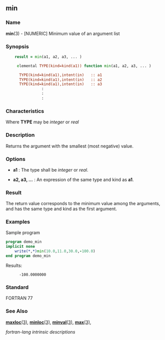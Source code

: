 ## min

### **Name**

**min**(3) - \[NUMERIC\] Minimum value of an argument list

### **Synopsis**
```fortran
    result = min(a1, a2, a3, ... )
```
```fortran
     elemental TYPE(kind=kind(a1)) function min(a1, a2, a3, ... )

      TYPE(kind=kind(a1),intent(in)   :: a1
      TYPE(kind=kind(a1),intent(in)   :: a2
      TYPE(kind=kind(a1),intent(in)   :: a3
                :
                :
                :
```
### **Characteristics**

Where **TYPE** may be _integer_ or _real_

### **Description**

Returns the argument with the smallest (most negative) value.

### **Options**

- **a1**
  : The type shall be _integer_ or _real_.

- **a2, a3, ...**
  : An expression of the same type and kind as **a1**.

### **Result**

The return value corresponds to the minimum value among the arguments,
and has the same type and kind as the first argument.

### **Examples**

Sample program
```fortran
program demo_min
implicit none
    write(*,*)min(10.0,11.0,30.0,-100.0)
end program demo_min
```
Results:
```
      -100.0000000
```
### **Standard**

FORTRAN 77

### **See Also**

[**maxloc**(3)](#maxloc),
[**minloc**(3)](#minloc),
[**minval**(3)](#minval),
[**max**(3)](#max),

 _fortran-lang intrinsic descriptions_
